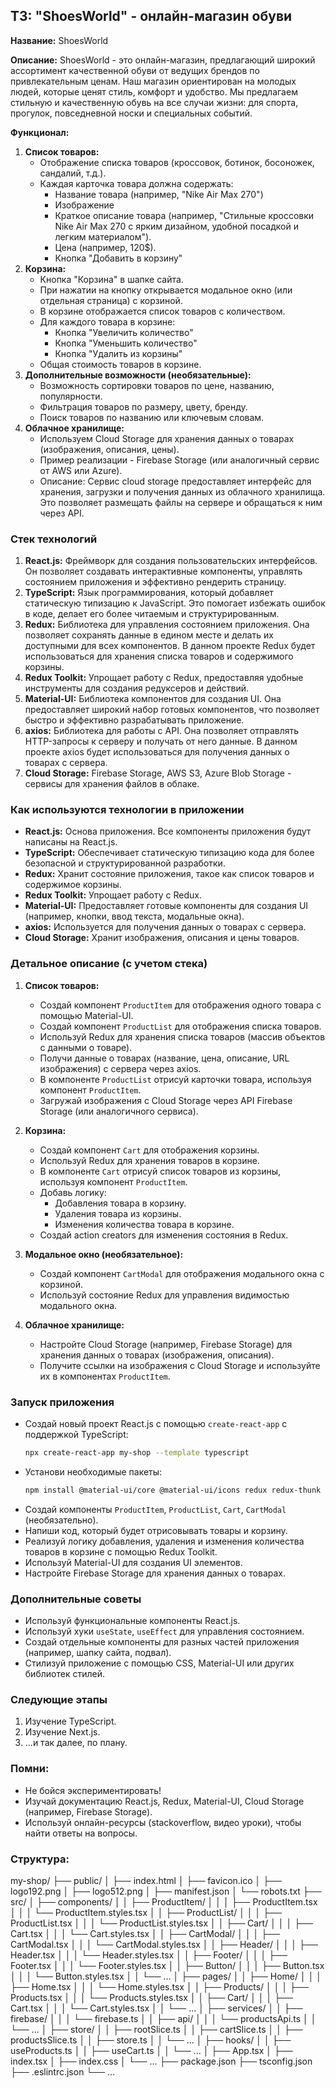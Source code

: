 ## ТЗ: "ShoesWorld" - онлайн-магазин обуви

**Название:**  ShoesWorld

**Описание:**  ShoesWorld - это онлайн-магазин, предлагающий широкий ассортимент качественной обуви от ведущих брендов по привлекательным ценам. Наш магазин ориентирован на молодых людей, которые ценят стиль, комфорт и удобство. Мы предлагаем стильную и качественную обувь на все случаи жизни: для спорта, прогулок, повседневной носки и  специальных событий.  

**Функционал:**

1. **Список товаров:**
    - Отображение списка товаров (кроссовок, ботинок, босоножек, сандалий,  т.д.). 
    - Каждая карточка товара должна содержать:
        - Название товара (например, "Nike Air Max 270")
        - Изображение
        - Краткое описание товара (например, "Стильные кроссовки Nike Air Max 270 с ярким дизайном, удобной посадкой и  легким  материалом"). 
        -  Цена (например, 120$). 
        -  Кнопка "Добавить в корзину" 
2. **Корзина:**
    -  Кнопка "Корзина" в шапке сайта. 
    -  При нажатии на кнопку открывается модальное окно (или отдельная страница) с корзиной. 
    -  В  корзине отображается  список  товаров  с  количеством.
    -  Для  каждого  товара  в  корзине:
        -  Кнопка  "Увеличить  количество"
        -  Кнопка  "Уменьшить  количество"
        -  Кнопка  "Удалить  из  корзины" 
    -  Общая  стоимость  товаров  в  корзине. 
3. **Дополнительные возможности (необязательные):**
    - Возможность сортировки товаров по цене, названию, популярности.
    -  Фильтрация  товаров  по  размеру,  цвету,  бренду.
    -  Поиск товаров по названию или  ключевым  словам.
4. **Облачное хранилище:**
    - Используем Cloud Storage для хранения данных о товарах (изображения, описания,  цены). 
    -  Пример реализации - Firebase Storage (или аналогичный  сервис  от  AWS  или  Azure). 
    -  Описание:  Сервис  cloud  storage  предоставляет  интерфейс  для  хранения,  загрузки  и  получения  данных  из  облачного  хранилища.  Это  позволяет  размещать  файлы  на  сервере  и  обращаться  к  ним  через  API.  
    
### Стек технологий

1. **React.js:**  Фреймворк для создания пользовательских интерфейсов. Он позволяет создавать интерактивные компоненты, управлять состоянием приложения и  эффективно рендерить страницу.
2. **TypeScript:** Язык программирования, который добавляет статическую типизацию к JavaScript. Это помогает избежать ошибок в коде, делает его более читаемым и  структурированным.
3. **Redux:** Библиотека для  управления состоянием приложения.  Она  позволяет  сохранять  данные  в  едином  месте  и  делать  их  доступными  для  всех  компонентов.  В  данном  проекте  Redux  будет  использоваться  для  хранения  списка  товаров  и  содержимого  корзины.
4. **Redux Toolkit:**  Упрощает  работу  с  Redux,  предоставляя  удобные  инструменты  для  создания  редуксеров  и  действий.
5. **Material-UI:**  Библиотека  компонентов  для  создания  UI.  Она  предоставляет  широкий  набор  готовых  компонентов,  что  позволяет  быстро  и  эффективно  разрабатывать  приложение.
6. **axios:** Библиотека для  работы  с  API.  Она  позволяет  отправлять  HTTP-запросы  к  серверу  и  получать  от  него  данные.  В  данном  проекте  axios  будет  использоваться  для  получения  данных  о  товарах  с  сервера.
7. **Cloud Storage:**  Firebase Storage,  AWS S3,  Azure Blob Storage  - сервисы для хранения  файлов в облаке.  


### Как  используются  технологии  в  приложении

* **React.js:**  Основа  приложения.  Все  компоненты  приложения  будут  написаны  на  React.js.
* **TypeScript:**  Обеспечивает  статическую  типизацию  кода  для  более  безопасной  и  структурированной  разработки.
* **Redux:**  Хранит  состояние  приложения,  такое как  список  товаров  и  содержимое  корзины.  
* **Redux Toolkit:**  Упрощает  работу  с  Redux.
* **Material-UI:**  Предоставляет  готовые  компоненты  для  создания  UI  (например,  кнопки,  ввод  текста,  модальные  окна).  
* **axios:**  Используется  для  получения  данных  о  товарах  с  сервера. 
* **Cloud Storage:**  Хранит  изображения,  описания  и  цены  товаров. 


### Детальное описание (с учетом стека)

1. **Список товаров:**
    -  Создай компонент `ProductItem` для отображения одного товара с помощью Material-UI. 
    -  Создай компонент `ProductList` для отображения списка товаров. 
    -  Используй Redux для хранения списка товаров (массив объектов с данными о товаре). 
    -  Получи данные о товарах (название, цена, описание, URL изображения) с сервера через axios.
    -  В компоненте `ProductList` отрисуй карточки товара, используя компонент `ProductItem`.
    -  Загружай изображения с  Cloud Storage  через  API  Firebase Storage  (или  аналогичного  сервиса).

2. **Корзина:**
    -  Создай компонент `Cart` для отображения корзины.
    -  Используй Redux для хранения товаров в корзине. 
    -  В компоненте `Cart` отрисуй список товаров из корзины, используя компонент `ProductItem`.
    -  Добавь логику:
        -  Добавления товара в корзину.
        -  Удаления товара из корзины.
        -  Изменения количества товара в корзине.
    -  Создай action creators для изменения состояния в Redux.

3. **Модальное окно (необязательное):**
    -  Создай компонент `CartModal` для отображения модального окна с корзиной.
    -  Используй состояние Redux для управления видимостью модального окна.

4. **Облачное хранилище:**
    -  Настройте  Cloud  Storage (например, Firebase Storage) для  хранения  данных  о  товарах  (изображения,  описания).  
    -  Получите  ссылки  на  изображения  с  Cloud  Storage  и  используйте  их  в  компонентах  `ProductItem`.


### Запуск приложения

-  Создай новый проект React.js с помощью `create-react-app` с поддержкой TypeScript: 
    ```bash
    npx create-react-app my-shop --template typescript 
    ```
-  Установи необходимые пакеты:
    ```bash
    npm install @material-ui/core @material-ui/icons redux redux-thunk redux-toolkit react-redux axios firebase
    ```
-  Создай компоненты `ProductItem`, `ProductList`, `Cart`, `CartModal` (необязательно).
-  Напиши код, который будет отрисовывать товары и  корзину.
-  Реализуй логику добавления, удаления и  изменения количества товаров в корзине с помощью Redux Toolkit.
-  Используй Material-UI для создания UI элементов.
-  Настройте Firebase Storage для  хранения  данных  о  товарах.  


### Дополнительные советы

-  Используй функциональные компоненты React.js.
-  Используй хуки `useState`, `useEffect` для управления состоянием.
-  Создай отдельные компоненты для  разных  частей приложения (например, шапку сайта, подвал).
-  Стилизуй приложение с помощью CSS, Material-UI или  других  библиотек  стилей. 

### Следующие этапы

1. Изучение TypeScript.  
2. Изучение Next.js. 
3.  ...и так далее, по плану. 

###  Помни:

-  Не бойся экспериментировать!  
-  Изучай документацию React.js, Redux,  Material-UI, Cloud Storage  (например, Firebase Storage). 
-  Используй онлайн-ресурсы (stackoverflow,  видео уроки), чтобы найти ответы на вопросы.  

### Структура:

my-shop/
├── public/
│   ├── index.html
│   ├── favicon.ico
│   ├── logo192.png
│   ├── logo512.png
│   ├── manifest.json
│   └── robots.txt
├── src/
│   ├── components/
│   │   ├── ProductItem/
│   │   │   ├── ProductItem.tsx
│   │   │   └── ProductItem.styles.tsx
│   │   ├── ProductList/
│   │   │   ├── ProductList.tsx
│   │   │   └── ProductList.styles.tsx
│   │   ├── Cart/
│   │   │   ├── Cart.tsx
│   │   │   └── Cart.styles.tsx
│   │   ├── CartModal/
│   │   │   ├── CartModal.tsx
│   │   │   └── CartModal.styles.tsx
│   │   ├── Header/
│   │   │   ├── Header.tsx
│   │   │   └── Header.styles.tsx
│   │   ├── Footer/
│   │   │   ├── Footer.tsx
│   │   │   └── Footer.styles.tsx
│   │   ├── Button/
│   │   │   ├── Button.tsx
│   │   │   └── Button.styles.tsx
│   │   └── ...
│   ├── pages/
│   │   ├── Home/
│   │   │   ├── Home.tsx
│   │   │   └── Home.styles.tsx
│   │   ├── Products/
│   │   │   ├── Products.tsx
│   │   │   └── Products.styles.tsx
│   │   ├── Cart/
│   │   │   ├── Cart.tsx
│   │   │   └── Cart.styles.tsx
│   │   └── ...
│   ├── services/
│   │   ├── firebase/
│   │   │   └── firebase.ts
│   │   ├── api/
│   │   │   └── productsApi.ts
│   │   └── ...
│   ├── store/
│   │   ├── rootSlice.ts
│   │   ├── cartSlice.ts
│   │   ├── productsSlice.ts
│   │   ├── store.ts
│   │   └── ...
│   ├── hooks/
│   │   ├── useProducts.ts
│   │   ├── useCart.ts
│   │   └── ...
│   ├── App.tsx
│   ├── index.tsx
│   ├── index.css
│   └── ...
├── package.json
├── tsconfig.json
├── .eslintrc.json
└── ...